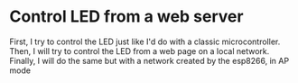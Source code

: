 # Control LED from a web server

First, I try to control the LED just like I'd do with a classic microcontroller.
Then, I will try to control the LED from a web page on a local network.
Finally, I will do the same but with a network created by the esp8266, in AP mode

